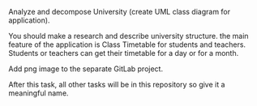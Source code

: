 Analyze and decompose University (create UML class diagram for application).

You should make a research and describe university structure. the main feature of the application is Class Timetable for students and teachers. Students or teachers can get their timetable for a day or for a month.

Add png image to the separate GitLab project. 

After this task, all other tasks will be in this repository so give it a meaningful name.